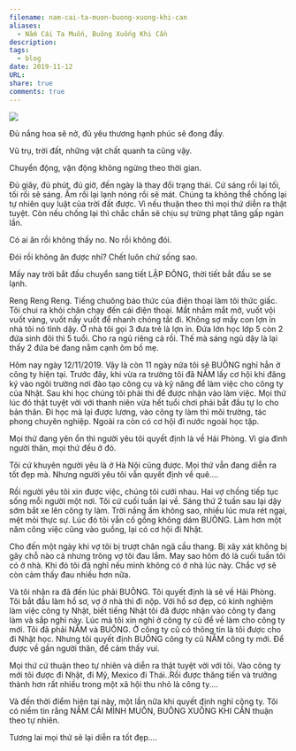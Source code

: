 ```yaml
---
filename: nam-cai-ta-muon-buong-xuong-khi-can
aliases:
  - Nắm Cái Ta Muốn, Buông Xuống Khi Cần
description: 
tags:
  - blog
date: 2019-11-12
URL: 
share: true
comments: true
---
```

![](https://lh3.googleusercontent.com/pw/AP1GczOfjyqTdinSgg5QXtHceXTfxPgEp_S16hhUnDyjDm9ZWCqEDFvL4i-Valmz7yc73irztZu2Z-4AqGogIygKM02Rdw4wKTgClJe7dj4cAVTt1IfzqcjBNLgx314qg00SiltDOq0I4N-A2gdQm4EqGXWN=w494-h879-s-no-gm?authuser=0)

Đủ nắng hoa sẽ nở, đủ yêu thương hạnh phúc sẽ đong đầy.

Vũ trụ, trời đất, những vật chất quanh ta cũng vậy.

Chuyển động, vận động không ngừng theo thời gian.

Đủ giây, đủ phút, đủ giờ, đến ngày là thay đổi trạng thái. Cứ sáng rồi lại tối, tối rồi sẽ sáng. Ấm rồi lại lạnh nóng rồi sẽ mát. Chúng ta không thể chống lại tự nhiên quy luật của trời đất được. Vì nếu thuận theo thì mọi thứ diễn ra thật tuyệt. Còn nếu chống lại thì chắc chắn sẽ chịu sự trừng phạt tăng gấp ngàn lần.

Có ai ăn rồi không thấy no. No rồi không đói.

Đói rồi không ăn được nhỉ? Chết luôn chứ sống sao.

Mấy nay trời bắt đầu chuyển sang tiết LẬP ĐÔNG, thời tiết bắt đầu se se lạnh.

Reng Reng Reng. Tiếng chuông báo thức của điện thoại làm tôi thức giấc. Tôi chui ra khỏi chăn chạy đến cái điện thoại. Mắt nhắm mắt mở, vuốt vội vuốt vàng, vuốt nấy vuốt để nhanh chóng tắt đi. Không sợ mấy con lợn ỉn nhà tôi nó tỉnh dậy. Ở nhà tôi gọi 3 đưa trẻ là lợn ỉn. Đứa lớn học lớp 5 còn 2 đứa sinh đôi thì 5 tuổi. Cho ra ngủ riêng cả rồi. Thế mà sáng ngủ dậy là lại thấy 2 đứa bé đang nằm cạnh ôm bố mẹ.

Hôm nay ngày 12/11/2019. Vậy là còn 11 ngày nữa tôi sẽ BUÔNG nghỉ hẳn ở công ty hiện tại. Trước đây, khi vừa ra trường tôi đã NẮM lấy cơ hội khi đăng ký vào ngôi trường nơi đào tạo công cụ và kỹ năng để làm việc cho công ty của Nhật. Sau khi học chúng tôi phải thi để được nhận vào làm việc. Mọi thứ lúc đó thật tuyệt vời với thanh niên vừa hết tuổi chơi phải bắt đầu tự lo cho bản thân. Đi học mà lại được lương, vào công ty làm thì môi trường, tác phong chuyên nghiệp. Ngoài ra còn có cơ hội đi nước ngoài học tập.

Mọi thứ đang yên ổn thì người yêu tôi quyết định là về Hải Phòng. Vì gia đình người thân, mọi thứ đều ở đó.

Tôi cứ khuyên người yêu là ở Hà Nội cũng được. Mọi thứ vẫn đang diễn ra tốt đẹp mà. Nhưng người yêu tôi vẫn quyết định về quê....

Rồi người yêu tôi xin được việc, chúng tôi cưới nhau. Hai vợ chồng tiếp tục sống mỗi người một nơi. Tôi cứ cuối tuần lại về. Sáng thứ 2 tuần sau lại dậy sớm bắt xe lên công ty làm. Trời nắng ấm không sao, nhiều lúc mưa rét ngại, mệt mỏi thực sự. Lúc đó tôi vẫn cố gồng không dám BUÔNG. Làm hơn một năm công việc cũng vào guồng, lại có cơ hội đi Nhật.

Cho đến một ngày khi vợ tôi bị trượt chân ngã cầu thang. Bị xây xát không bị gãy chỗ nào cả nhưng trông vợ tôi đau lắm. May sao hôm đó là cuối tuần tôi có ở nhà. Khi đó tôi đã nghĩ nếu mình không có ở nhà lúc này. Chắc vợ sẽ còn cảm thấy đau nhiều hơn nữa.

Và tôi nhận ra đã đến lúc phải BUÔNG. Tôi quyết định là sẽ về Hải Phòng. Tôi bắt đầu làm hồ sơ, vợ ở nhà thì đi nộp. Với hồ sơ đẹp, có kinh nghiệm làm việc công ty Nhật, biết tiếng Nhật tôi đã được nhận vào công ty đang làm và sắp nghỉ này. Lúc mà tôi xin nghỉ ở công ty cũ để về làm cho công ty mới. Tôi đã phải NẮM và BUÔNG. Ở công ty cũ có thông tin là tôi được cho đi Nhật học. Nhưng tôi quyết định BUÔNG công ty cũ NẮM công ty mới. Để được về gần người thân, để cảm thấy vui.

Mọi thứ cứ thuận theo tự nhiên và diễn ra thật tuyệt vời với tôi. Vào công ty mới tôi được đi Nhật, đi Mỹ, Mexico đi Thái..Rồi được thăng tiến và trưởng thành hơn rất nhiều trong một xã hội thu nhỏ là công ty....

Và đến thời điểm hiện tại này, một lần nữa khi quyết định nghỉ công ty. Tôi có niềm tin rằng NẮM CÁI MÌNH MUỐN, BUÔNG XUỐNG KHI CẦN thuận theo tự nhiên.

Tương lai mọi thứ sẽ lại diễn ra tốt đẹp....


